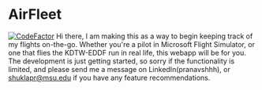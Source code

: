 # AirFleet
[![CodeFactor](https://www.codefactor.io/repository/github/pranavshhh/airfleet/badge)](https://www.codefactor.io/repository/github/pranavshhh/airfleet)
Hi there, I am making this as a way to begin keeping track of my flights on-the-go. Whether you're a pilot in Microsoft Flight Simulator, or one that flies the KDTW-EDDF run in real life, this webapp will be for you. The development is just getting started, so sorry if the functionality is limited, and please send me a message on LinkedIn(pranavshhh), or shuklapr@msu.edu if you have any feature recommendations.
